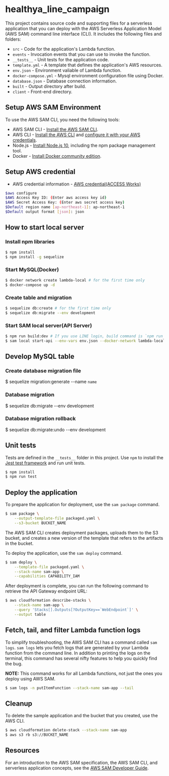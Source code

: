 # healthya_line_campaign

This project contains source code and supporting files for a serverless application that you can deploy with the AWS Serverless Application Model (AWS SAM) command line interface (CLI). It includes the following files and folders:

- `src` - Code for the application's Lambda function.
- `events` - Invocation events that you can use to invoke the function.
- `__tests__` - Unit tests for the application code.
- `template.yml` - A template that defines the application's AWS resources.
- `env.json` - Environment valiable of Lambda function.
- `docker-compose.yml` - Mysql environment configuration file using Docker.
- `database.json` - Database connection information.
- `built` - Output directory after build.
- `client` - Front-end directory.

## Setup AWS SAM Environment

To use the AWS SAM CLI, you need the following tools:

* AWS SAM CLI - [Install the AWS SAM CLI](https://docs.aws.amazon.com/serverless-application-model/latest/developerguide/serverless-sam-cli-install.html).
* AWS CLI - [Install the AWS CLI](https://docs.aws.amazon.com/cli/latest/userguide/cli-chap-install.html) and [configure it with your AWS credentials](https://docs.aws.amazon.com/cli/latest/userguide/cli-chap-configure.html).
* Node.js - [Install Node.js 10](https://nodejs.org/en/), including the npm package management tool.
* Docker - [Install Docker community edition](https://hub.docker.com/search/?type=edition&offering=community).

## Setup AWS credential

* AWS credential information - [AWS credential(ACCESS Works)](https://acsmine.tok.access-company.com/redmine/projects/kao_health_dev/wiki/%E9%96%8B%E7%99%BA%E7%92%B0%E5%A2%83#AWS-credentialACCESS-Works)

```bash
$aws configure
$AWS Access Key ID: (Enter aws access key id)
$AWS Secret Access Key: (Enter aws secret access key)
$Default region name [ap-northeast-1]: ap-northeast-1
$Default output format [json]: json
```

## How to start local server

### Install npm libraries

```bash
$ npm install
$ npm install -g sequelize
```

### Start MySQL(Docker)

```bash
$ docker network create lambda-local # for the first time only
$ docker-compose up -d
```

### Create table and migration

```bash
$ sequelize db:create # for the first time only
$ sequelize db:migrate --env development
```

### Start SAM local server(API Server)

```bash
$ npm run build:dev # If you use LINE login, build command is `npm run build`
$ sam local start-api --env-vars env.json --docker-network lambda-local
```

## Develop MySQL table

### Create database migration file

$ sequelize migration:generate --name `name`

### Database migration

$ sequelize db:migrate --env development

### Database migration rollback

$ sequelize db:migrate:undo --env development

## Unit tests

Tests are defined in the `__tests__` folder in this project. Use `npm` to install the [Jest test framework](https://jestjs.io/) and run unit tests.

```bash
$ npm install
$ npm run test
```

## Deploy the application

To prepare the application for deployment, use the `sam package` command.

```bash
$ sam package \
    --output-template-file packaged.yaml \
    --s3-bucket BUCKET_NAME
```

The AWS SAM CLI creates deployment packages, uploads them to the S3 bucket, and creates a new version of the template that refers to the artifacts in the bucket. 

To deploy the application, use the `sam deploy` command.

```bash
$ sam deploy \
    --template-file packaged.yaml \
    --stack-name sam-app \
    --capabilities CAPABILITY_IAM
```

After deployment is complete, you can run the following command to retrieve the API Gateway endpoint URL:

```bash
$ aws cloudformation describe-stacks \
    --stack-name sam-app \
    --query 'Stacks[].Outputs[?OutputKey==`WebEndpoint`]' \
    --output table
``` 

## Fetch, tail, and filter Lambda function logs

To simplify troubleshooting, the AWS SAM CLI has a command called `sam logs`. `sam logs` lets you fetch logs that are generated by your Lambda function from the command line. In addition to printing the logs on the terminal, this command has several nifty features to help you quickly find the bug.

**NOTE:** This command works for all Lambda functions, not just the ones you deploy using AWS SAM.

```bash
$ sam logs -n putItemFunction --stack-name sam-app --tail
```

## Cleanup

To delete the sample application and the bucket that you created, use the AWS CLI.

```bash
$ aws cloudformation delete-stack --stack-name sam-app
$ aws s3 rb s3://BUCKET_NAME
```

## Resources

For an introduction to the AWS SAM specification, the AWS SAM CLI, and serverless application concepts, see the [AWS SAM Developer Guide](https://docs.aws.amazon.com/serverless-application-model/latest/developerguide/what-is-sam.html).
